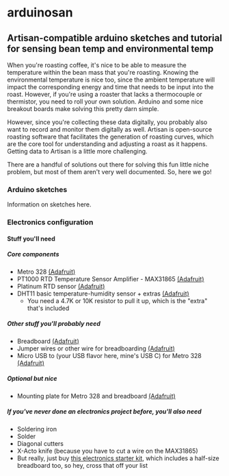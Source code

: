# arduinosan
## Artisan-compatible arduino sketches and tutorial for sensing bean temp and environmental temp

When you're roasting coffee, it's nice to be able to measure the temperature within the bean mass that you're roasting. Knowing the environmental temperature is nice too, since the ambient temperature will impact the corresponding energy and time that needs to be input into the roast. However, if you're using a roaster that lacks a thermocouple or thermistor, you need to roll your own solution. Arduino and some nice breakout boards make solving this pretty darn simple.

However, since you're collecting these data digitally, you probably also want to record and monitor them digitally as well. Artisan is open-source roasting software that facilitates the generation of roasting curves, which are the core tool for understanding and adjusting a roast as it happens. Getting data to Artisan is a little more challenging.

There are a handful of solutions out there for solving this fun little niche problem, but most of them aren't very well documented. So, here we go!

### Arduino sketches

Information on sketches here.

### Electronics configuration

#### Stuff you'll need
##### Core components
- Metro 328 [(Adafruit)](https://www.adafruit.com/product/2488)
- PT1000 RTD Temperature Sensor Amplifier - MAX31865 [(Adafruit)](https://www.adafruit.com/product/3648)
- Platinum RTD sensor [(Adafruit)](https://www.adafruit.com/product/3290)
- DHT11 basic temperature-humidity sensor + extras [(Adafruit)](https://www.adafruit.com/product/386)
  - You need a 4.7K or 10K resistor to pull it up, which is the "extra" that's included
##### Other stuff you'll probably need
- Breadboard [(Adafruit)](https://www.adafruit.com/product/64)
- Jumper wires or other wire for breadboarding [(Adafruit)](https://www.adafruit.com/product/153)
- Micro USB to (your USB flavor here, mine's USB C) for Metro 328 [(Adafruit)](https://www.adafruit.com/product/3878)
##### Optional but nice 
- Mounting plate for Metro 328 and breadboard [(Adafruit)](https://www.adafruit.com/product/275)
##### If you've never done an electronics project before, you'll also need
- Soldering iron
- Solder
- Diagonal cutters
- X-Acto knife (because you have to cut a wire on the MAX31865) 
- But really, just buy [this electronics starter kit](https://www.adafruit.com/product/136), which includes a half-size breadboard too, so hey, cross that off your list
